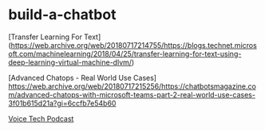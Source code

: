 # build-a-chatbot


[Transfer Learning For Text]
(https://web.archive.org/web/20180717214755/https://blogs.technet.microsoft.com/machinelearning/2018/04/25/transfer-learning-for-text-using-deep-learning-virtual-machine-dlvm/)

[Advanced Chatops - Real World Use Cases]
https://web.archive.org/web/20180717215256/https://chatbotsmagazine.com/advanced-chatops-with-microsoft-teams-part-2-real-world-use-cases-3f01b615d21a?gi=6ccfb7e54b60

[Voice Tech Podcast](https://web.archive.org/save/https://voicetechpodcast.com/blog/the-best-podcasts-for-voice-technology-and-conversational-user-interfaces/)

